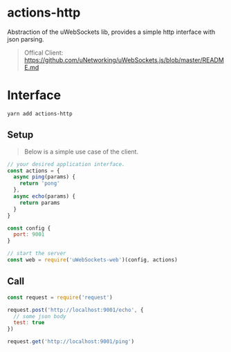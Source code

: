 # actions-http

Abstraction of the uWebSockets lib, provides a simple http interface with json parsing.

> Offical Client: https://github.com/uNetworking/uWebSockets.js/blob/master/README.md

# Interface

```
yarn add actions-http
```

## Setup
> Below is a simple use case of the client.

```js
// your desired application interface.
const actions = {
  async ping(params) {
    return 'pong'
  },
  async echo(params) {
    return params
  }
}

const config {
  port: 9001
}

// start the server
const web = require('uWebSockets-web')(config, actions)
```

## Call

```js
const request = require('request')

request.post('http://localhost:9001/echo', {
  // some json body
  test: true
})

request.get('http://localhost:9001/ping')
```